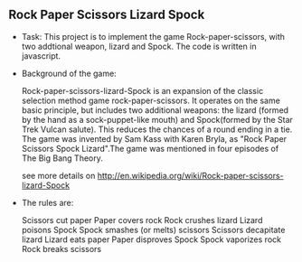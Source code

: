 Rock Paper Scissors Lizard Spock
--------------------------------------

- Task: 
	This project is to implement the game Rock-paper-scissors, with two addtional weapon, lizard and Spock. The code is written in javascript. 


- Background of the game:

	Rock-paper-scissors-lizard-Spock is an expansion of the classic selection method game rock-paper-scissors. It operates on the same basic principle, but includes two additional weapons: the lizard (formed by the hand as a sock-puppet-like mouth) and Spock(formed by the Star Trek Vulcan salute). This reduces the chances of a round ending in a tie. The game was invented by Sam Kass with Karen Bryla, as "Rock Paper Scissors Spock Lizard".The game was mentioned in four episodes of The Big Bang Theory.

	see more details on http://en.wikipedia.org/wiki/Rock-paper-scissors-lizard-Spock


- The rules are:

	Scissors cut paper 
	Paper covers rock 
	Rock crushes lizard
	Lizard poisons Spock
	Spock smashes (or melts) scissors
	Scissors decapitate lizard
	Lizard eats paper
	Paper disproves Spock
	Spock vaporizes rock
	Rock breaks scissors
